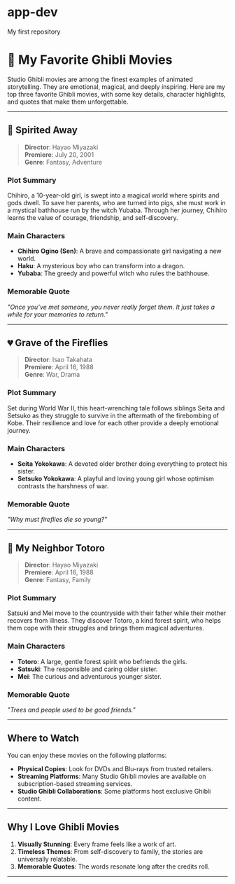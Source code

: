 # app-dev
My first repository

# 🎥 My Favorite Ghibli Movies  

Studio Ghibli movies are among the finest examples of animated storytelling. They are emotional, magical, and deeply inspiring. Here are my top three favorite Ghibli movies, with some key details, character highlights, and quotes that make them unforgettable.  

---

## 🌟 Spirited Away  

> **Director**: Hayao Miyazaki  
> **Premiere**: July 20, 2001  
> **Genre**: Fantasy, Adventure  

### **Plot Summary**  
Chihiro, a 10-year-old girl, is swept into a magical world where spirits and gods dwell. To save her parents, who are turned into pigs, she must work in a mystical bathhouse run by the witch Yubaba. Through her journey, Chihiro learns the value of courage, friendship, and self-discovery.  

### **Main Characters**  
- **Chihiro Ogino (Sen)**: A brave and compassionate girl navigating a new world.  
- **Haku**: A mysterious boy who can transform into a dragon.  
- **Yubaba**: The greedy and powerful witch who rules the bathhouse.  

### **Memorable Quote**  
*"Once you’ve met someone, you never really forget them. It just takes a while for your memories to return."*  

---

## 💔 Grave of the Fireflies  

> **Director**: Isao Takahata  
> **Premiere**: April 16, 1988  
> **Genre**: War, Drama  

### **Plot Summary**  
Set during World War II, this heart-wrenching tale follows siblings Seita and Setsuko as they struggle to survive in the aftermath of the firebombing of Kobe. Their resilience and love for each other provide a deeply emotional journey.  

### **Main Characters**  
- **Seita Yokokawa**: A devoted older brother doing everything to protect his sister.  
- **Setsuko Yokokawa**: A playful and loving young girl whose optimism contrasts the harshness of war.  

### **Memorable Quote**  
*"Why must fireflies die so young?"*  

---

## 🌳 My Neighbor Totoro  

> **Director**: Hayao Miyazaki  
> **Premiere**: April 16, 1988  
> **Genre**: Fantasy, Family  

### **Plot Summary**  
Satsuki and Mei move to the countryside with their father while their mother recovers from illness. They discover Totoro, a kind forest spirit, who helps them cope with their struggles and brings them magical adventures.  

### **Main Characters**  
- **Totoro**: A large, gentle forest spirit who befriends the girls.  
- **Satsuki**: The responsible and caring older sister.  
- **Mei**: The curious and adventurous younger sister.  

### **Memorable Quote**  
*"Trees and people used to be good friends."*  

---

## Where to Watch  

You can enjoy these movies on the following platforms:  
- **Physical Copies**: Look for DVDs and Blu-rays from trusted retailers.  
- **Streaming Platforms**: Many Studio Ghibli movies are available on subscription-based streaming services.  
- **Studio Ghibli Collaborations**: Some platforms host exclusive Ghibli content.  

---

## Why I Love Ghibli Movies  

1. **Visually Stunning**: Every frame feels like a work of art.  
2. **Timeless Themes**: From self-discovery to family, the stories are universally relatable.  
3. **Memorable Quotes**: The words resonate long after the credits roll.  

--- 

